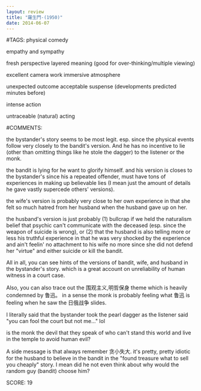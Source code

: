 ```yaml
---
layout: review
title: "羅生門-(1950)"
date: 2014-06-07
---
```


#TAGS:
physical comedy

empathy and sympathy

fresh perspective
layered meaning (good for over-thinking/multiple viewing)

excellent camera work
immersive atmosphere

unexpected outcome
acceptable suspense (developments predicted minutes before)

intense action

untraceable (natural) acting

#COMMENTS:

the bystander's story seems to be most legit. esp. since the physical events follow very closely to the bandit's version. And he has no incentive to lie (other than omitting things like he stole the dagger) to the listener or the monk.

the bandit is lying for he want to glorify himself. and his version is closes to the bystander's since his a repeated offender, must have tons of experiences in making up believable lies (I mean just the amount of details he gave vastly supercede others' versions).

the wife's version is probably very close to her own experience in that she felt so much hatred from her husband when the husband gave up on her.

the husband's version is just probably (1) bullcrap if we held the naturalism belief that psychic can't communicate with the deceased (esp. since the weapon of suicide is wrong), or (2) that the husband is also telling more or less his truthful experience in that he was very shocked by the experience and ain't feelin' no attachment to his wife no more since she did not defend her "virtue" and either suicide or kill the bandit.

All in all, you can see hints of the versions of bandit, wife, and husband in the bystander's story. which is a great account on unreliability of human witness in a court case.

Also, you can also trace out the 围观主义,明哲保身 theme which is heavily condemned by 鲁迅。 in a sense the monk is probably feeling what 鲁迅 is feeling when he saw the 日俄战争 slides.

I literally said that the bystander took the pearl dagger as the listener said "you can fool the court but not me..." lol

is the monk the devil that they speak of who can't stand this world and live in the temple to avoid human evil?

A side message is that always remember 贪小失大. it's pretty, pretty idiotic for the husband to believe in the bandit in the "found treasure what to sell you cheaply" story. I mean did he not even think about why would the random guy (bandit) choose him?





SCORE:
19
